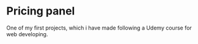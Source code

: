 # Pricing panel

One of my first projects, which i have made following a Udemy course for web developing. 
